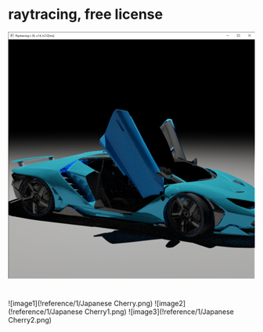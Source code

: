 # raytracing, free license


![image](!reference/1/Example1.png)
# 
![image1](!reference/1/Japanese Cherry.png)
![image2](!reference/1/Japanese Cherry1.png)
![image3](!reference/1/Japanese Cherry2.png)
